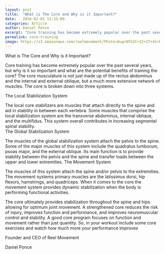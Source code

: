 ```yaml
---
layout: post
title:  "What is The Core and Why is it Important?"
date:   2016-02-01 12:25:09
categories: Article
author: Daniel Ponce
excerpt: "Core training has become extremely popular over the past several years, but why is it so..."
permalink: core-training
image: https://s3.amazonaws.com/reelmovement/Photo+Aug+05%2C+12+27+41+PM.jpg
---
```


What is The Core and Why is it Important?

Core training has become extremely popular over the past several years, but why is it so important and what are the potential benefits of training the core? The core musculature is not just made up of the rectus abdominus and the internal and external oblique, but a much more extensive network of muscles. The core is broken down into three systems.

The Local Stabilization System

The local core stabilizers are muscles that attach directly to the spine and aid in stability in between each vertebra.  Some muscles that comprise the local stabilization system are the transverse abdominus, internal oblique, and the multifidus. This system overall contributes in increasing segmental spinal stability.  
The Global Stabilization System

The muscles of the global stabilization system attach the pelvis to the spine. Some of the major muscles of this system include the quadratus lumborum, psoas major, and the external oblique. Its main function is to provide stability between the pelvis and the spine and transfer loads between the upper and lower extremities. 
The Movement System

The muscles of this system attach the spine and/or pelvis to the extremities. The movement systems primary muscles are the latissimus dorsi, hip flexors, hamstrings, and quadriceps. When it comes to the core the movement system provides dynamic stabilization when the body is performing functional activities. 
	
The core ultimately provides stabilization throughout the spine and hips allowing for optimum joint movement. A strengthened core reduces the risk of injury, improves function and performance, and improves neuromuscular control and stability. A good core program focuses on function and movement rather than just quantity.  So, in your workout include some core exercises and watch how much more your performance improves

Founder and CEO of Reel Movement

Daniel Ponce

